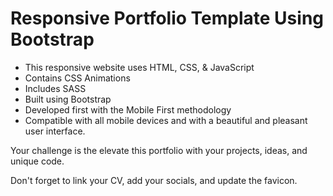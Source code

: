 # Responsive Portfolio Template Using Bootstrap 

- This responsive website uses HTML, CSS, & JavaScript
- Contains CSS Animations
- Includes SASS 
- Built using Bootstrap 
- Developed first with the Mobile First methodology
- Compatible with all mobile devices and with a beautiful and pleasant user interface.

Your challenge is the elevate this portfolio with your projects, ideas, and unique code. 

Don't forget to link your CV, add your socials, and update the favicon. 
